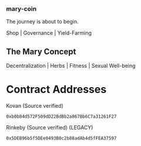 ### mary-coin

The journey is about to begin.

Shop | Governance | Yield-Farming

## The Mary Concept

Decentralization | Herbs | Fitness | Sexual Well-being

# Contract Addresses
Kovan (Source verified)
```
0xb0b84d572F509dD22BdBb2a867Bb6C7a31261F27
```

Rinkeby (Source verified) (LEGACY)
```
0x5DEB96b5f5DEe0493B0c2b88adAb4d5fFEA37597
```